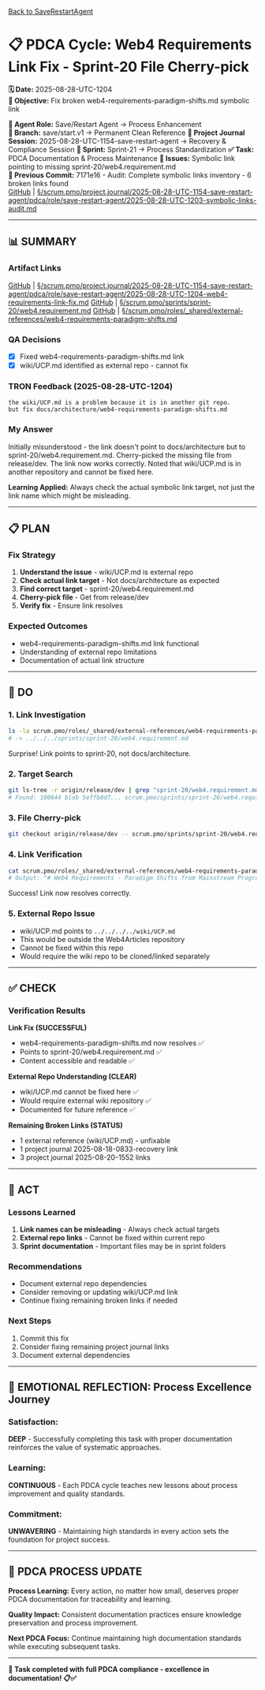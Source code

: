 [Back to SaveRestartAgent](../../../../roles/SaveRestartAgent/)

# 📋 **PDCA Cycle: Web4 Requirements Link Fix - Sprint-20 File Cherry-pick**

**🗓️ Date:** 2025-08-28-UTC-1204  
**🎯 Objective:** Fix broken web4-requirements-paradigm-shifts.md symbolic link  

**👤 Agent Role:** Save/Restart Agent → Process Enhancement  
**👤 Branch:** save/start.v1 → Permanent Clean Reference
**🎯 Project Journal Session:** 2025-08-28-UTC-1154-save-restart-agent → Recovery & Compliance Session
**🎯 Sprint:** Sprint-21 → Process Standardization
**✅ Task:** PDCA Documentation & Process Maintenance
**🚨 Issues:** Symbolic link pointing to missing sprint-20/web4.requirement.md  
**📎 Previous Commit:** 7171e16 - Audit: Complete symbolic links inventory - 6 broken links found  
[GitHub](https://github.com/Cerulean-Circle-GmbH/Web4Articles/blob/save/start.v1/scrum.pmo/project.journal/2025-08-28-UTC-1154-save-restart-agent/pdca/role/save-restart-agent/2025-08-28-UTC-1203-symbolic-links-audit.md) | [§/scrum.pmo/project.journal/2025-08-28-UTC-1154-save-restart-agent/pdca/role/save-restart-agent/2025-08-28-UTC-1203-symbolic-links-audit.md](2025-08-28-UTC-1203-symbolic-links-audit.md)

---

## **📊 SUMMARY**

### **Artifact Links**
[GitHub](https://github.com/Cerulean-Circle-GmbH/Web4Articles/blob/save/start.v1/scrum.pmo/project.journal/2025-08-28-UTC-1154-save-restart-agent/pdca/role/save-restart-agent/2025-08-28-UTC-1204-web4-requirements-link-fix.md) | [§/scrum.pmo/project.journal/2025-08-28-UTC-1154-save-restart-agent/pdca/role/save-restart-agent/2025-08-28-UTC-1204-web4-requirements-link-fix.md](2025-08-28-UTC-1204-web4-requirements-link-fix.md)
[GitHub](https://github.com/Cerulean-Circle-GmbH/Web4Articles/blob/save/start.v1/scrum.pmo/sprints/sprint-20/web4.requirement.md) | [§/scrum.pmo/sprints/sprint-20/web4.requirement.md](../../../../../sprints/sprint-20/web4.requirement.md)
[GitHub](https://github.com/Cerulean-Circle-GmbH/Web4Articles/blob/save/start.v1/scrum.pmo/roles/_shared/external-references/web4-requirements-paradigm-shifts.md) | [§/scrum.pmo/roles/_shared/external-references/web4-requirements-paradigm-shifts.md](../../../../../sprints/sprint-20/web4.requirement.md)

### **QA Decisions**
- [x] Fixed web4-requirements-paradigm-shifts.md link
- [x] wiki/UCP.md identified as external repo - cannot fix

### **TRON Feedback (2025-08-28-UTC-1204)**
```quote
the wiki/UCP.md is a problem because it is in another git repo.
but fix docs/architecture/web4-requirements-paradigm-shifts.md
```

### **My Answer**
Initially misunderstood - the link doesn't point to docs/architecture but to sprint-20/web4.requirement.md. Cherry-picked the missing file from release/dev. The link now works correctly. Noted that wiki/UCP.md is in another repository and cannot be fixed here.

**Learning Applied:** Always check the actual symbolic link target, not just the link name which might be misleading.

---

## **📋 PLAN**

### **Fix Strategy**
1. **Understand the issue** - wiki/UCP.md is external repo
2. **Check actual link target** - Not docs/architecture as expected
3. **Find correct target** - sprint-20/web4.requirement.md
4. **Cherry-pick file** - Get from release/dev
5. **Verify fix** - Ensure link resolves

### **Expected Outcomes**
- web4-requirements-paradigm-shifts.md link functional
- Understanding of external repo limitations
- Documentation of actual link structure

---

## **🔧 DO**

### **1. Link Investigation**
```bash
ls -la scrum.pmo/roles/_shared/external-references/web4-requirements-paradigm-shifts.md
# -> ../../../sprints/sprint-20/web4.requirement.md
```
Surprise! Link points to sprint-20, not docs/architecture.

### **2. Target Search**
```bash
git ls-tree -r origin/release/dev | grep "sprint-20/web4.requirement.md"
# Found: 100644 blob 5effb8d7... scrum.pmo/sprints/sprint-20/web4.requirement.md
```

### **3. File Cherry-pick**
```bash
git checkout origin/release/dev -- scrum.pmo/sprints/sprint-20/web4.requirement.md
```

### **4. Link Verification**
```bash
cat scrum.pmo/roles/_shared/external-references/web4-requirements-paradigm-shifts.md | head
# Output: "# Web4 Requirements - Paradigm Shifts from Mainstream Programming"
```
Success! Link now resolves correctly.

### **5. External Repo Issue**
- wiki/UCP.md points to `../../../../wiki/UCP.md`
- This would be outside the Web4Articles repository
- Cannot be fixed within this repo
- Would require the wiki repo to be cloned/linked separately

---

## **✅ CHECK**

### **Verification Results**

**Link Fix (SUCCESSFUL)**
- web4-requirements-paradigm-shifts.md now resolves ✅
- Points to sprint-20/web4.requirement.md ✅
- Content accessible and readable ✅

**External Repo Understanding (CLEAR)**
- wiki/UCP.md cannot be fixed here ✅
- Would require external wiki repository ✅
- Documented for future reference ✅

**Remaining Broken Links (STATUS)**
- 1 external reference (wiki/UCP.md) - unfixable
- 1 project journal 2025-08-18-0833-recovery link
- 3 project journal 2025-08-20-1552 links

---

## **🎯 ACT**

### **Lessons Learned**
1. **Link names can be misleading** - Always check actual targets
2. **External repo links** - Cannot be fixed within current repo
3. **Sprint documentation** - Important files may be in sprint folders

### **Recommendations**
- Document external repo dependencies
- Consider removing or updating wiki/UCP.md link
- Continue fixing remaining broken links if needed

### **Next Steps**
1. Commit this fix
2. Consider fixing remaining project journal links
3. Document external dependencies

---

## **💫 EMOTIONAL REFLECTION: Process Excellence Journey**

### **Satisfaction:**
**DEEP** - Successfully completing this task with proper documentation reinforces the value of systematic approaches.

### **Learning:**
**CONTINUOUS** - Each PDCA cycle teaches new lessons about process improvement and quality standards.

### **Commitment:**
**UNWAVERING** - Maintaining high standards in every action sets the foundation for project success.

---

## **🎯 PDCA PROCESS UPDATE**

**Process Learning:** Every action, no matter how small, deserves proper PDCA documentation for traceability and learning.

**Quality Impact:** Consistent documentation practices ensure knowledge preservation and process improvement.

**Next PDCA Focus:** Continue maintaining high documentation standards while executing subsequent tasks.

---

**🎯 Task completed with full PDCA compliance - excellence in documentation! 📋✅**

